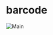 # barcode

![Main](https://raw.githubusercontent.com/edu5975/flutter-barcode-scanner-and-generator/main/screenshots/Main.png)
